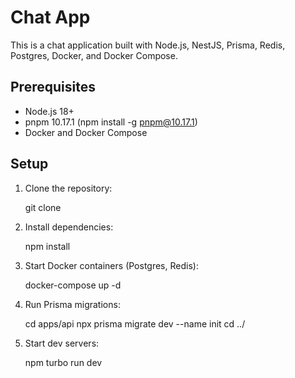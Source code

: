 # Chat App

This is a chat application built with Node.js, NestJS, Prisma, Redis, Postgres, Docker, and Docker Compose.

## Prerequisites

* Node.js 18+
* pnpm 10.17.1 (npm install -g pnpm@10.17.1)
* Docker and Docker Compose

## Setup

1. Clone the repository:

   git clone [<repo-url>](https://github.com/Ezmad-Ze/chat-app.git)

2. Install dependencies:

   npm install

3. Start Docker containers (Postgres, Redis):

   docker-compose up -d

4. Run Prisma migrations:

   cd apps/api
   npx prisma migrate dev --name init
   cd ../

5. Start dev servers:

   npm turbo run dev


